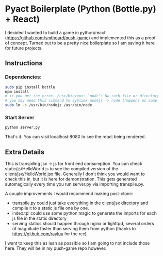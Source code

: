
# Pyact Boilerplate (Python (Bottle.py) + React)
I decided I wanted to build a game in python/react (https://github.com/smtheard/push-game) and implemented this as a proof of concept. Turned out to be a pretty nice boilerplate so I am saving it here for future projects.


## Instructions

### Dependencies:
```sh
sudo pip install bottle
npm install
# if you get the error: /usr/bin/env: ‘node’: No such file or directory
# you may need this command to symlink nodejs -> node (happens on some linux distros)
sudo ln -s /usr/bin/nodejs /usr/bin/node
```

### Start Server
```sh
python server.py
```
That's it. You can visit localhost:8080 to see the react being rendered.


## Extra Details

This is transpiling jsx -> js for front end consumption. You can check static/js/HelloWorld.js to see the compiled version of the client/jsx/HelloWorld.jsx file. Generally I don't think you would want to check this in, but it is here for demonstration. This gets generated automagically every time you run server.py via importing transpile.py. 

A couple improvements I would recommend making post-clone:
- transpile.py could just take everything in the client/jsx directory and compile it to a static js file one by one.
- index.tpl could use some python magic to generate the imports for each js file in the static directory
- serving statics should happen through nginx or lighttpd, several orders of magnitude faster than serving them from python (thanks to https://github.com/rayluu for the rec)

I want to keep this as lean as possible so I am going to not include those here. They will be in my push-game repo however.
